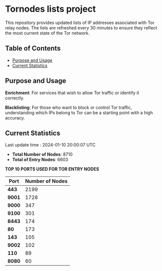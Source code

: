 # Tornodes lists project

This repository provides updated lists of IP addresses associated with Tor relay nodes. The lists are refreshed every 30 minutes to ensure they reflect the most current state of the Tor network.

## Table of Contents

- [Purpose and Usage](#purpose-and-usage)
- [Current Statistics](#current-statistics)


## Purpose and Usage

**Enrichment**: For services that wish to allow Tor traffic or identify it correctly.

**Blacklisting**: For those who want to block or control Tor traffic, understanding which IPs belong to Tor can be a starting point with a high accuracy.

## Current Statistics

Last update time : 2024-01-10 20:00:07 UTC

- **Total Number of Nodes**: 8710
- **Total of Entry Nodes**: 6603

**TOP 10 PORTS USED FOR TOR ENTRY NODES**

| **Port** | **Number of Nodes** |
|------|-----------------|
| **443**   | 2199  |
| **9001**   | 1728  |
| **9000**   | 347  |
| **9100**   | 301  |
| **8443**   | 174  |
| **80**   | 173  |
| **143**   | 105  |
| **9002**   | 102  |
| **110**   | 89  |
| **8080**   | 60  |

